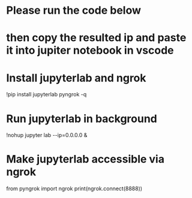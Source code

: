 # Please run the code below
# then copy the resulted ip and paste it into jupiter notebook in vscode

# Install jupyterlab and ngrok
!pip install jupyterlab pyngrok -q

# Run jupyterlab in background
!nohup jupyter lab --ip=0.0.0.0 &

# Make jupyterlab accessible via ngrok
from pyngrok import ngrok
print(ngrok.connect(8888))